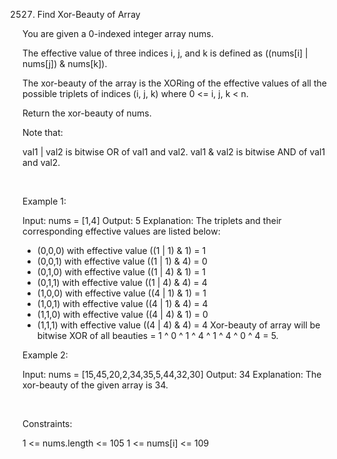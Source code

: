 2527. Find Xor-Beauty of Array

You are given a 0-indexed integer array nums.

The effective value of three indices i, j, and k is defined as ((nums[i] | nums[j]) & nums[k]).

The xor-beauty of the array is the XORing of the effective values of all the possible triplets of indices (i, j, k) where 0 <= i, j, k < n.

Return the xor-beauty of nums.

Note that:

val1 | val2 is bitwise OR of val1 and val2.
val1 & val2 is bitwise AND of val1 and val2.

 

Example 1:

Input: nums = [1,4]
Output: 5
Explanation: 
The triplets and their corresponding effective values are listed below:
- (0,0,0) with effective value ((1 | 1) & 1) = 1
- (0,0,1) with effective value ((1 | 1) & 4) = 0
- (0,1,0) with effective value ((1 | 4) & 1) = 1
- (0,1,1) with effective value ((1 | 4) & 4) = 4
- (1,0,0) with effective value ((4 | 1) & 1) = 1
- (1,0,1) with effective value ((4 | 1) & 4) = 4
- (1,1,0) with effective value ((4 | 4) & 1) = 0
- (1,1,1) with effective value ((4 | 4) & 4) = 4 
Xor-beauty of array will be bitwise XOR of all beauties = 1 ^ 0 ^ 1 ^ 4 ^ 1 ^ 4 ^ 0 ^ 4 = 5.

Example 2:

Input: nums = [15,45,20,2,34,35,5,44,32,30]
Output: 34
Explanation: The xor-beauty of the given array is 34.


 

Constraints:

1 <= nums.length <= 105
1 <= nums[i] <= 109